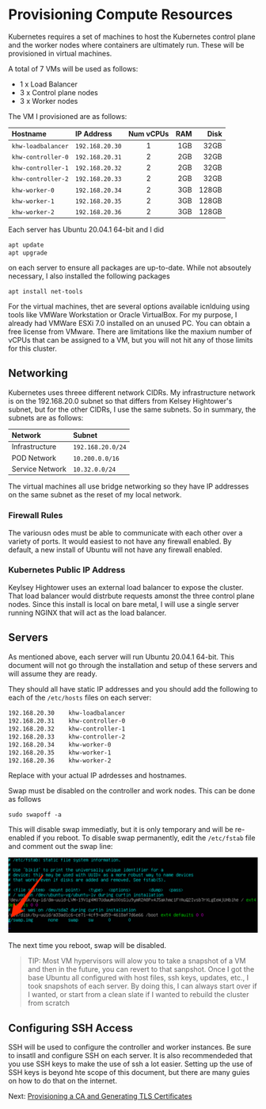 # Provisioning Compute Resources

Kubernetes requires a set of machines to host the Kubernetes control plane and the worker nodes where containers are ultimately run. These will be provisioned in virtual machines.

A total of 7 VMs will be used as follows:

- 1 x Load Balancer
- 3 x Control plane nodes
- 3 x Worker nodes

The VM I provisioned are as follows:

|Hostname|IP Address|Num vCPUs|RAM|Disk|
| :-- | :-- | :-: | --: | --:|
|`khw-loadbalancer`|`192.168.20.30`|1|1GB|32GB|
|`khw-controller-0`|`192.168.20.31`|2|2GB|32GB|
|`khw-controller-1`|`192.168.20.32`|2|2GB|32GB|
|`khw-controller-2`|`192.168.20.33`|2|2GB|32GB|
|`khw-worker-0`|`192.168.20.34`|2|3GB|128GB|
|`khw-worker-1`|`192.168.20.35`|2|3GB|128GB|
|`khw-worker-2`|`192.168.20.36`|2|3GB|128GB|

Each server has Ubuntu 20.04.1 64-bit and I did

```
apt update
apt upgrade
```

on each server to ensure all packages are up-to-date.  While not absoutely necessary, I also installed the following packages

```
apt install net-tools
```

For the virtual machines, thet are several options available icnlduing using tools like VMWare Workstation or Oracle VirtualBox.  For my purpose, I already had VMWare ESXi 7.0 installed on an unused PC.  You can obtain a free license from VMware.  There are limitations like the maxium number of vCPUs that can be assigned to a VM, but you will not hit any of those limits for this cluster.



## Networking

Kubernetes uses threee different network CIDRs.  My infrastructure network is on the 192.168.20.0 subnet so that differs from Kelsey Hightower's subnet, but for the other CIDRs, I use the same subnets.  So in summary, the subnets are as follows:

|Network|Subnet|
|:--|:--|
|Infrastructure|`192.168.20.0/24`|
|POD Network|`10.200.0.0/16`|
|Service Network|`10.32.0.0/24`|

The virtual machines all use bridge networking so they have IP addresses on the same subnet as the reset of my local network.



### Firewall Rules

The variousn odes must be able to communicate with each other over a variety of ports.  It would easiest to not have any firewall enabled.  By default, a new install of Ubuntu will not have any firewall enabled.



### Kubernetes Public IP Address

Keylsey Hightower uses an external load balancer to expose the cluster.  That load balancer would distrbute requests amonst the three control plane nodes.  Since this install is local on bare metal, I will use a single server running NGINX that will act as the load balancer.


## Servers

As mentioned above, each server will run Ubuntu 20.04.1 64-bit. This document will not go through the installation and setup of these servers and will assume they are ready.

They should all have static IP addresses and you should add the following to each of the `/etc/hosts` files on each server:

```
192.168.20.30    khw-loadbalancer
192.168.20.31    khw-controller-0
192.168.20.32    khw-controller-1
192.168.20.33    khw-controller-2
192.168.20.34    khw-worker-0
192.168.20.35    khw-worker-1
192.168.20.36    khw-worker-2
```

Replace with your actual IP adrdesses and hostnames.

Swap must be disabled on the controller and work nodes.  This can be done as follows

```
sudo swapoff -a
```

This will disable swap immediatly, but it is only temporary and will be re-enabled if you reboot.  To disable swap permanently, edit the `/etc/fstab` file and comment out the swap line:
 
<img src="https://github.com/dleewo/kubernetes-the-hard-way-bare-metal/raw/main/images/fstab-swap.png" width="700" />

The next time you reboot, swap will be disabled.

> TIP: Most VM hypervisors will alow you to take a snapshot of a VM and then in the future, you can revert to that sanpshot.  Once I got the base Ubuntu all configured with host files, ssh keys, updates, etc., I took snapshots of each server.  By doing this, I can always start over if I wanted, or start from a clean slate if I wanted to rebuild the cluster from scratch


## Configuring SSH Access

SSH will be used to configure the controller and worker instances. Be sure to insatll and configure SSH on each server.  It is also recommendeded that you use SSH keys to make the use of ssh a lot easier.  Setting up the use of SSH keys is beyond hte scope of this document, but there are many guies on how to do that on the internet.


Next: [Provisioning a CA and Generating TLS Certificates](04-certificate-authority.md)
